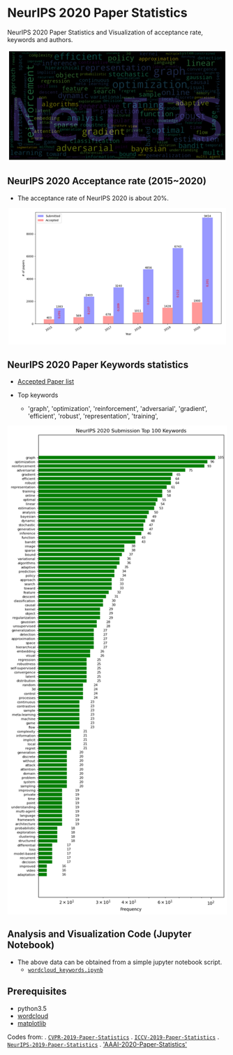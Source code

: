 # NeurIPS 2020 Paper Statistics
NeurIPS 2020 Paper Statistics and Visualization of acceptance rate, keywords and authors.

<p align="center">
  <img width="600" src="misc/wordcloud1.png">
</p>

## NeurIPS 2020 Acceptance rate (2015~2020)

- The acceptance rate of NeurIPS 2020 is  about 20%.

<p align="center">
  <img width="500" src="misc/acceptance_rate.png">
</p>


## NeurIPS 2020 Paper Keywords statistics
- [Accepted Paper list](https://nips.cc/Conferences/2020/AcceptedPapersInitial)

-  Top keywords 
   - 'graph', 'optimization', 'reinforcement', 'adversarial', 'gradient', 'efficient', 'robust', 'representation', 'training', 

<p align="center">
  <img width="1000" src="misc/keywords1.png">
</p>

## Analysis and Visualization Code (Jupyter Notebook)

- The above data can be obtained from a simple jupyter notebook script.
   - [`wordcloud_keywords.ipynb`](https://github.com/mzolfaghari/NeurIPS-2020-Paper-Statistics/blob/master/AAAI2020_paper_statistics.ipynb)

## Prerequisites
- python3.5
- [wordcloud](https://pypi.org/project/wordcloud/)
- [matplotlib](https://matplotlib.org/)

Codes from:
. [`CVPR-2019-Paper-Statistics`](https://github.com/hoya012/CVPR-2019-Paper-Statistics)
. [`ICCV-2019-Paper-Statistics`](https://github.com/hoya012/ICCV-2019-Paper-Statistics)
. [`NeurIPS-2019-Paper-Statistics`](https://github.com/hoya012/NeurIPS-2019-Paper-Statistics)
. ['AAAI-2020-Paper-Statistics'](https://raw.githubusercontent.com/hoya012/AAAI-2020-Paper-Statistics)
